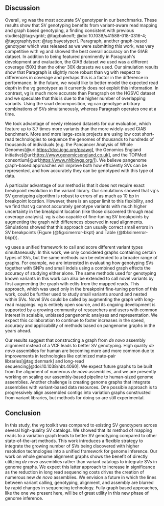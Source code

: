 ## Discussion

<!-- Discuss why vg is doing better -->
Overall, vg was the most accurate SV genotyper in our benchmarks.
These results show that SV genotyping benefits from variant-aware read mapping and graph based genotyping, a finding consistent with previous studies[@tag:vgnbt; @tag:bakeoff; @doi:10.1038/s41588-018-0316-4; @tag:graphtyper; @tag:bayestyper].
Paragraph, another graph-based genotyper which was released as we were submitting this work, was very competitive with vg and showed the best overall accuracy on the GIAB dataset.
In addition to being featured prominently in Paragraph's development and evaluation, the GIAB dataset we used was a different coverage (50X) than the other 30X datasets we used.
Our simulation results show that Paragraph is slightly more robust than vg with respect to differences in coverage and perhaps this is a factor in the difference in performance.
In the future, we would like to better model the expected read depth in the vg genotyper as it currently does not exploit this information.
In contrast, vg is much more accurate than Paragraph on the HGSVC dataset and we speculate that this is due to the higher number of overlapping variants.
Using the snarl decomposition, vg can genotype arbitrary combinations of SVs simultaneously, whereas Paragraph operates one at a time.


We took advantage of newly released datasets for our evaluation, which feature up to 3.7 times more variants than the more widely-used GIAB benchmark.
More and more large-scale projects are using low cost short-read technologies to sequence the genomes of thousands to hundreds of thousands of individuals (e.g. the Pancancer Analysis of Whole Genomes[@url:https://dcc.icgc.org/pcawg], the Genomics England initiative[@url:https://www.genomicsengland.co.uk], and the TOPMed consortium[@url:https://www.nhlbiwgs.org/]).
We believe pangenome graph-based approaches will improve both how efficiently SVs can be represented, and how accurately they can be genotyped with this type of data.


<!-- Input data quality: "sequence-resolved", break-point fine-tuning. -->
A particular advantage of our method is that it does not require exact breakpoint resolution in the variant library.
Our simulations showed that vg's SV genotyping algorithm is robust to errors of as much as 10 bp in breakpoint location.
However, there is an upper limit to this flexibility, and we find that vg cannot accurately genotype variants with much higher uncertainty in the breakpoint location (like those discovered through read coverage analysis).
vg is also capable of fine-tuning SV breakpoints by augmenting the graph with differences observed in read alignments.
Simulations showed that this approach can usually correct small errors in SV breakpoints (Figure {@fig:simerror-bkpt} and Table {@tbl:simerror-bkpt}).

<!-- Already superior but will only get better with new vg dev -->
vg uses a unified framework to call and score different variant types simultaneously.
In this work, we only considered graphs containing certain types of SVs, but the same methods can be extended to a broader range of graphs.
For example, we are interested in evaluating how genotyping SVs together with SNPs and small indels using a combined graph effects the accuracy of studying either alone.
The same methods used for genotyping known variants in this work can also be extended to call novel variants by first augmenting the graph with edits from the mapped reads.
This approach, which was used only in the breakpoint fine-tuning portion of this work, could be further used to study small variants around and nested within SVs.
Novel SVs could be called by augmenting the graph with long-read mappings.
vg is entirely open source, and its ongoing development is supported by a growing community of researchers and users with common interest in scalable, unbiased pangenomic analyses and representation.
We expect this collaboration to continue to foster increases in the speed, accuracy and applicability of methods based on pangenome graphs in the years ahead.

<!-- Benefits of *de novo* assemblies -->
Our results suggest that constructing a graph from *de novo* assembly alignment instead of a VCF leads to better SV genotyping.
High quality *de novo* assemblies for human are becoming more and more common due to improvements in technologies like optimized mate-pair libraries[@tag:denmark] and long-read sequencing[@doi:10.1038/nbt.4060].
We expect future graphs to be built from the alignment of numerous *de novo* assemblies, and we are presently working on scaling our assembly-based pipeline to human-sized genome assemblies.
Another challenge is creating genome graphs that integrate assemblies with variant-based data resources.
One possible approach is to progressively align assembled contigs into variation graphs constructed from variant libraries, but methods for doing so are still experimental.

## Conclusion

In this study, the vg toolkit was compared to existing SV genotypers across several high-quality SV catalogs.
We showed that its method of mapping reads to a variation graph leads to better SV genotyping compared to other state-of-the-art methods.
This work introduces a flexible strategy to integrate the growing number of SVs being discovered with higher resolution technologies into a unified framework for genome inference.
Our work on whole genome alignment graphs shows the benefit of directly utilizing *de novo* assemblies rather than variant catalogs to integrate SVs in genome graphs.
We expect this latter approach to increase in significance as the reduction in long read sequencing costs drives the creation of numerous new *de novo* assemblies.
We envision a future in which the lines between variant calling, genotyping, alignment, and assembly are blurred by rapid changes in sequencing technology.
Fully graph based approaches, like the one we present here, will be of great utility in this new phase of genome inference.

